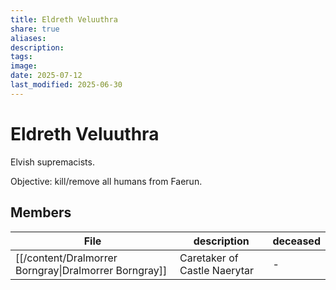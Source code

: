 ```yaml
---
title: Eldreth Veluuthra
share: true
aliases: 
description: 
tags: 
image: 
date: 2025-07-12
last_modified: 2025-06-30
---
```

# Eldreth Veluuthra


Elvish supremacists. 

Objective: kill/remove all humans from Faerun.

## Members
| File                                                               | description                  | deceased |
| ------------------------------------------------------------------ | ---------------------------- | -------- |
| [[/content/Dralmorrer Borngray\|Dralmorrer Borngray]] | Caretaker of Castle Naerytar | \-       |

